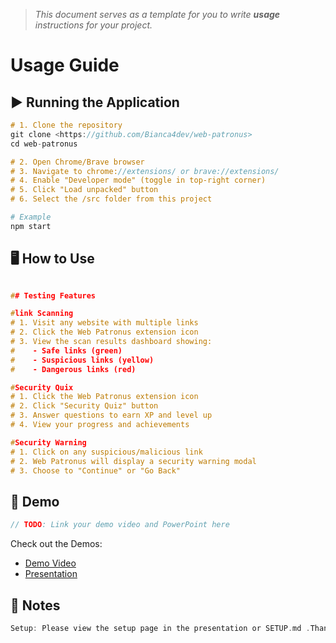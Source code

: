 > *This document serves as a template for you to write **usage** instructions for your project.* 

# Usage Guide

## ▶️ Running the Application
``` c
# 1. Clone the repository
git clone <https://github.com/Bianca4dev/web-patronus>
cd web-patronus

# 2. Open Chrome/Brave browser
# 3. Navigate to chrome://extensions/ or brave://extensions/
# 4. Enable "Developer mode" (toggle in top-right corner)
# 5. Click "Load unpacked" button
# 6. Select the /src folder from this project
```
``` bash
# Example
npm start
```

## 🖥️ How to Use
``` c

## Testing Features

#link Scanning
# 1. Visit any website with multiple links
# 2. Click the Web Patronus extension icon
# 3. View the scan results dashboard showing:
#    - Safe links (green)
#    - Suspicious links (yellow) 
#    - Dangerous links (red)

#Security Quix
# 1. Click the Web Patronus extension icon
# 2. Click "Security Quiz" button
# 3. Answer questions to earn XP and level up
# 4. View your progress and achievements

#Security Warning
# 1. Click on any suspicious/malicious link
# 2. Web Patronus will display a security warning modal
# 3. Choose to "Continue" or "Go Back"
```

## 🎥 Demo
``` c
// TODO: Link your demo video and PowerPoint here
```
Check out the Demos: 
- [Demo Video](../demo/demo.mp4)
- [Presentation](../demo/WebPatronus.pptx)

## 📌 Notes
``` c
Setup: Please view the setup page in the presentation or SETUP.md .Thank you 
```
